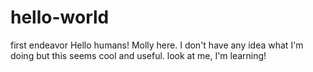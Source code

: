 # hello-world
first endeavor
Hello humans! 
Molly here. I don't have any idea what I'm doing but this seems cool and useful. look at me, I'm learning!  
